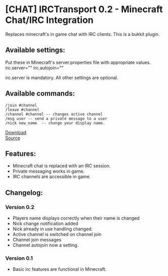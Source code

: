 [CHAT] IRCTransport 0.2 - Minecraft Chat/IRC Integration
=============================================================

Replaces minecraft's in game chat with IRC clients.
This is a bukkit plugin.  

Available settings:
------------------
Put these in Minecraft's server.properties file with appropriate values.
    irc.server=""
    irc.autojoin=""

irc.server is mandatory.  All other settings are optional.

Available commands:
-------------------
    /join #channel
    /leave #channel
    /channel #channel -- changes active channel
    /msg user -- send a private message to a user
    /nick new_name  -- change your display name.

[Download](https://github.com/downloads/hef/IRCTransport/IRCTransport-v0.2.jar)  
[Source](https://github.com/hef/IRCTransport)

Features:
---------
  * Minecraft chat is replaced with an IRC session.
  * Private messaging works in game.
  * IRC channels are accessible in game.

Changelog:
----------
### Version 0.2
  * Players name displays correctly when their name is changed
  * Nick change notification added
  * Nick already in use handling changed.
  * Active channel is switched on channel join
  * Channel join messages
  * Channel autojoin now a setting.

### Version 0.1
  * Basic irc features are functional in Minecraft.
